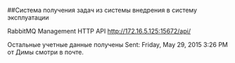 ##Система получения задач из системы внедрения в систему эксплуатации

RabbitMQ Management HTTP API http://172.16.5.125:15672/api/

Остальные учетные данные получены Sent: Friday, May 29, 2015 3:26 PM от Димы смотри в почте.

